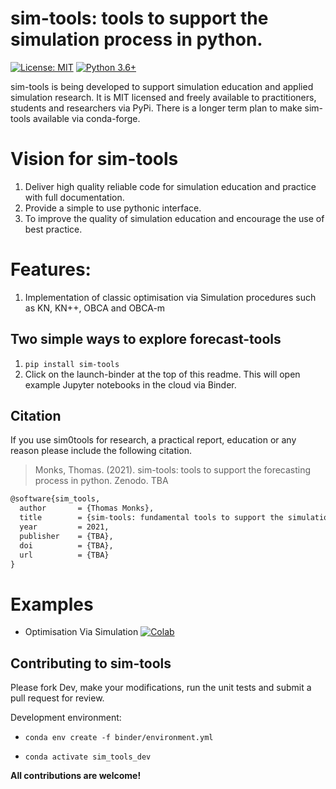 # sim-tools: tools to support the simulation process in python.

[![License: MIT](https://img.shields.io/badge/License-MIT-yellow.svg)](https://opensource.org/licenses/MIT)
[![Python 3.6+](https://img.shields.io/badge/python-3.6+-blue.svg)](https://www.python.org/downloads/release/python-360+/)

sim-tools is being developed to support simulation education and applied simulation research.  It is MIT licensed and freely available to practitioners, students and researchers via PyPi.  There is a longer term plan to make sim-tools available via conda-forge.

 # Vision for sim-tools

 1. Deliver high quality reliable code for simulation education and practice with full documentation.
 2. Provide a simple to use pythonic interface.
 3. To improve the quality of simulation education and encourage the use of best practice.

# Features:

1. Implementation of classic optimisation via Simulation procedures such as KN, KN++, OBCA and OBCA-m

## Two simple ways to explore forecast-tools

1. `pip install sim-tools`
2. Click on the launch-binder at the top of this readme. This will open example Jupyter notebooks in the cloud via Binder.

## Citation

If you use sim0tools for research, a practical report, education or any reason please include the following citation.

> Monks, Thomas. (2021). sim-tools: tools to support the forecasting process in python. Zenodo. TBA
> 
```tex
@software{sim_tools,
  author       = {Thomas Monks},
  title        = {sim-tools: fundamental tools to support the simulation process in python},
  year         = 2021,
  publisher    = {TBA},
  doi          = {TBA},
  url          = {TBA}
}
```

# Examples

* Optimisation Via Simulation [![Colab](https://colab.research.google.com/assets/colab-badge.svg)](https://colab.research.google.com/github/TomMonks/sim-tools/blob/master/examples/sw21_tutorial.ipynb)


## Contributing to sim-tools

Please fork Dev, make your modifications, run the unit tests and submit a pull request for review.

Development environment:

* `conda env create -f binder/environment.yml`

* `conda activate sim_tools_dev`

**All contributions are welcome!**
